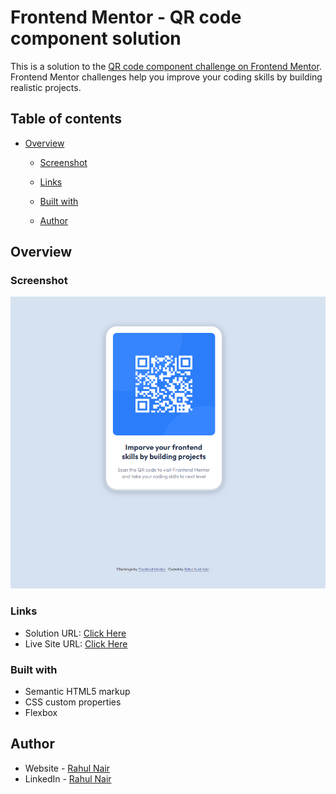 # Frontend Mentor - QR code component solution

This is a solution to the [QR code component challenge on Frontend Mentor](https://www.frontendmentor.io/challenges/qr-code-component-iux_sIO_H). Frontend Mentor challenges help you improve your coding skills by building realistic projects.

## Table of contents

- [Overview](#overview)

  - [Screenshot](#screenshot)
  - [Links](#links)

  - [Built with](#built-with)

  - [Author](#author)

## Overview

### Screenshot

![Alt text](image-1.png)

### Links

- Solution URL: [Click Here](https://github.com/Rahulnair1234/Frontend-Mentor/tree/qr-code-component)
- Live Site URL: [Click Here](https://rahulnair1234.github.io/Frontend-Mentor/)

### Built with

- Semantic HTML5 markup
- CSS custom properties
- Flexbox

## Author

- Website - [Rahul Nair](https://rahul-nair-portfolio-site.web.app/)
- LinkedIn - [Rahul Nair](www.linkedin.com/in/rahul-nair-66a189228)
